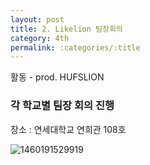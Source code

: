 ```yaml
---
layout: post
title: 2. Likelion 팀장회의
category: 4th
permalink: :categories/:title
---
```


활동 - prod. HUFSLION  

### 각 학교별 팀장 회의 진행  

장소 : 연세대학교 연희관 108호  

![1460191529919](https://user-images.githubusercontent.com/30469948/99146983-5f564e00-26c0-11eb-8c3d-374b2d6150bf.jpg)  
